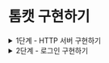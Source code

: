 # 톰캣 구현하기

<details>
<summary>1단계 - HTTP 서버 구현하기</summary>

구현 기능 목록

- [x] GET /index.html 응답하기
- [x] .css, .js 지원하기
- [x] Query String 파싱하기

리팩터링

- [x] Http11Request를 만들어 InputStream으로부터 request를 가져오는 책임 분리
- [x] Url를 enum으로 만들어 Processor 내의 분기 처리 제거
- [x] Http11Response를 만들어 response를 만드는 책임 분리
  - [x] outputStream.write() 부분까지 책임 분리
- [x] GET 이외의 요청에 대한 처리
- [x] 커스텀 예외를 만들어 상황에 보다 적합한 예외 반환
- [x] 로그인시 존재하는 유저인지 확인하는 로직 처리 고민하기
  - [x] queryString을 관리하는 책임 분리
  - 
</details>

<details>
<summary>2단계 - 로그인 구현하기</summary>

구현 기능 목록

- [ ] HTTP Status Code 302
- [ ] POST 방식으로 회원가입
- [ ] Cookie에 JSESSIONID 값 저장하기
- [ ] Session 구현하기

리팩터링

- [x] 패키지 구조에 맞게 application 영역과 framework 영역 분리하기

</details>
